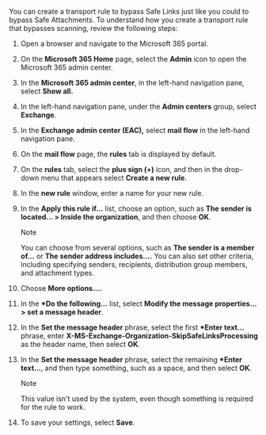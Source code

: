 You can create a transport rule to bypass Safe Links just like you could to bypass Safe Attachments. To understand how you create a transport rule that bypasses scanning, review the following steps:

1.  Open a browser and navigate to the Microsoft 365 portal.
2.  On the **Microsoft 365 Home** page, select the **Admin** icon to open the Microsoft 365 admin center.
3.  In the **Microsoft 365 admin center**, in the left-hand navigation pane, select **Show all.**
4.  In the left-hand navigation pane, under the **Admin centers** group, select **Exchange**.
5.  In the **Exchange admin center (EAC),** select **mail flow** in the left-hand navigation pane.
6.  On the **mail flow** page, the **rules** tab is displayed by default.
7.  On the **rules** tab, select the **plus sign (+)** icon, and then in the drop-down menu that appears select **Create a new rule**.
8.  In the **new rule** window, enter a name for your new rule.
9.  In the **Apply this rule if…** list, choose an option, such as **The sender is located… &gt; Inside the organization**, and then choose **OK**.

    > [!NOTE]
    > You can choose from several options, such as **The sender is a member of...** or **The sender address includes....** You can also set other criteria, including specifying senders, recipients, distribution group members, and attachment types.

10. Choose **More options....**
11. In the **\*Do the following…** list, select **Modify the message properties… &gt; set a message header**.
12. In the **Set the message header** phrase, select the first **\*Enter text...** phrase, enter **X-MS-Exchange-Organization-SkipSafeLinksProcessing** as the header name, then select **OK**.
13. In the **Set the message header** phrase, select the remaining **\*Enter text...**, and then type something, such as a space, and then select **OK**.

    > [!NOTE]
    > This value isn't used by the system, even though something is required for the rule to work.

14. To save your settings, select **Save**.
